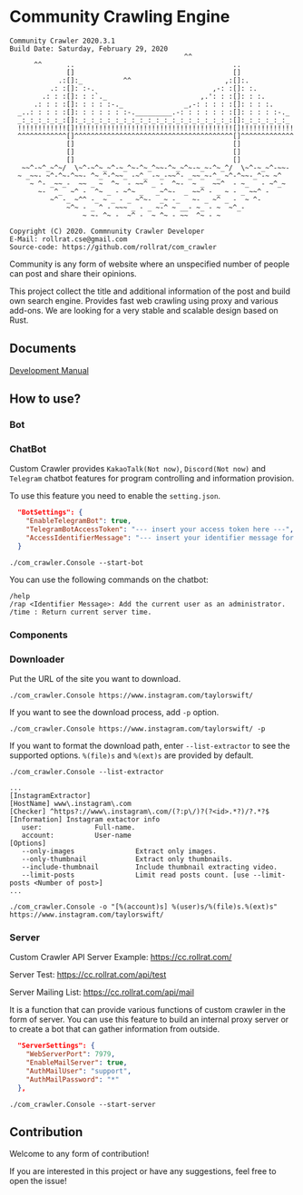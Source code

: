 # Community Crawling Engine

```
Community Crawler 2020.3.1
Build Date: Saturday, February 29, 2020
                                           ^^
      ^^      ..                                       ..
              []                                       []
            .:[]:_          ^^                       ,:[]:.
          .: :[]: :-.                             ,-: :[]: :.
        .: : :[]: : :`._                       ,.': : :[]: : :.
      .: : : :[]: : : : :-._               _,-: : : : :[]: : : :.
  _..: : : : :[]: : : : : : :-._________.-: : : : : : :[]: : : : :-._
  _:_:_:_:_:_:[]:_:_:_:_:_:_:_:_:_:_:_:_:_:_:_:_:_:_:_:[]:_:_:_:_:_:_
  !!!!!!!!!!!![]!!!!!!!!!!!!!!!!!!!!!!!!!!!!!!!!!!!!!!![]!!!!!!!!!!!!!
  ^^^^^^^^^^^^[]^^^^^^^^^^^^^^^^^^^^^^^^^^^^^^^^^^^^^^^[]^^^^^^^^^^^^^
              []                                       []
              []                                       []
              []                                       []
   ~~^-~^_~^~/  \~^-~^~_~^-~_^~-^~_^~~-^~_~^~-~_~-^~_^/  \~^-~_~^-~~-
  ~ _~~- ~^-^~-^~~- ^~_^-^~~_ -~^_ -~_-~~^- _~~_~-^_ ~^-^~~-_^-~ ~^
     ~ ^- _~~_-  ~~ _ ~  ^~  - ~~^ _ -  ^~-  ~ _  ~~^  - ~_   - ~^_~
       ~-  ^_  ~^ -  ^~ _ - ~^~ _   _~^~-  _ ~~^ - _ ~ - _ ~~^ -
          ~^ -_ ~^^ -_ ~ _ - _ ~^~-  _~ -_   ~- _ ~^ _ -  ~ ^-
              ~^~ - _ ^ - ~~~ _ - _ ~-^ ~ __- ~_ - ~  ~^_-
                  ~ ~- ^~ -  ~^ -  ~ ^~ - ~~  ^~ - ~

Copyright (C) 2020. Commnunity Crawler Developer
E-Mail: rollrat.cse@gmail.com
Source-code: https://github.com/rollrat/com_crawler
```

Community is any form of website where an unspecified number of people can post and share their opinions.

This project collect the title and additional information of the post and build own search engine.
Provides fast web crawling using proxy and various add-ons.
We are looking for a very stable and scalable design based on Rust.

## Documents

[Development Manual](doc/development.md)

## How to use?

### Bot

### ChatBot

Custom Crawler provides `KakaoTalk(Not now)`, `Discord(Not now)` and `Telegram` chatbot features
for program controlling and information provision.

To use this feature you need to enable the `setting.json`.

```json
  "BotSettings": {
    "EnableTelegramBot": true,
    "TelegramBotAccessToken": "--- insert your access token here ---",
    "AccessIdentifierMessage": "--- insert your identifier message for audit admin ---"
  }
```

```
./com_crawler.Console --start-bot
```

You can use the following commands on the chatbot:

```
/help
/rap <Identifier Message>: Add the current user as an administrator.
/time : Return current server time.
```

### Components

### Downloader

Put the URL of the site you want to download.

```
./com_crawler.Console https://www.instagram.com/taylorswift/
```

If you want to see the download process, add `-p` option.

```
./com_crawler.Console https://www.instagram.com/taylorswift/ -p
```

If you want to format the download path, enter `--list-extractor` to see the supported options.
`%(file)s` and `%(ext)s` are provided by default.

```
./com_crawler.Console --list-extractor

...
[InstagramExtractor]
[HostName] www\.instagram\.com
[Checker] ^https?://www\.instagram\.com/(?:p\/)?(?<id>.*?)/?.*?$
[Information] Instagram extactor info
   user:             Full-name.
   account:          User-name
[Options]
   --only-images               Extract only images.
   --only-thumbnail            Extract only thumbnails.
   --include-thumbnail         Include thumbnail extracting video.
   --limit-posts               Limit read posts count. [use --limit-posts <Number of post>]
...

./com_crawler.Console -o "[%(account)s] %(user)s/%(file)s.%(ext)s" https://www.instagram.com/taylorswift/
```

### Server

Custom Crawler API Server Example: https://cc.rollrat.com/

Server Test: https://cc.rollrat.com/api/test

Server Mailing List: https://cc.rollrat.com/api/mail

It is a function that can provide various functions of custom crawler in the form of server.
You can use this feature to build an internal proxy server or to create
a bot that can gather information from outside.

```json
  "ServerSettings": {
    "WebServerPort": 7979,
    "EnableMailServer": true,
    "AuthMailUser": "support",
    "AuthMailPassword": "*"
  },
```

```
./com_crawler.Console --start-server
```

## Contribution

Welcome to any form of contribution!

If you are interested in this project or have any suggestions, feel free to open the issue!
